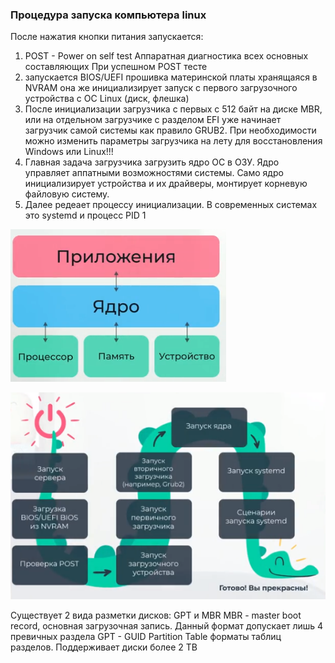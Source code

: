### Процедура запуска компьютера linux

После нажатия кнопки питания запускается:
1. POST - Power on self test Аппаратная диагностика всех основных составляющих
При успешном POST тесте
2. запускается BIOS/UEFI прошивка материнской платы хранящаяся в NVRAM она же инициализирует запуск с первого загрузочного устройства с OC Linux (диск, флешка)
3. После инициализации загрузчика с первых с 512 байт на диске MBR, или на отдельном загрузчике с разделом EFI уже начинает загрузчик самой системы как правило GRUB2. При необходимости можно изменить параметры загрузчика на лету для восстановления Windows или Linux!!!
4. Главная задача загрузчика загрузить ядро ОС в ОЗУ. Ядро управляет аппатными возможностями системы. Само ядро инициализирует устройства и их драйверы, монтирует корневую файловую систему. 
5. Далее редеает процессу инициализации. В современных системах это systemd и процесс PID 1

![](./8-run-linux/linux-run.png)

![](./8-run-linux/linux-run2.png)

Существует 2 вида разметки дисков: GPT и MBR
    MBR - master boot record, основная загрузочная запись. Данный формат допускает лишь 4 превичных раздела
    GPT - GUID Partition Table форматы таблиц разделов. Поддерживает диски более 2 TB



